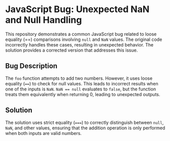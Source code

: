 # JavaScript Bug: Unexpected NaN and Null Handling

This repository demonstrates a common JavaScript bug related to loose equality (==) comparisons involving `null` and `NaN` values. The original code incorrectly handles these cases, resulting in unexpected behavior.  The solution provides a corrected version that addresses this issue.

## Bug Description

The `foo` function attempts to add two numbers. However, it uses loose equality (`==`) to check for null values. This leads to incorrect results when one of the inputs is `NaN`.  `NaN == null` evaluates to `false`, but the function treats them equivalently when returning 0, leading to unexpected outputs.

## Solution

The solution uses strict equality (`===`) to correctly distinguish between `null`, `NaN`, and other values, ensuring that the addition operation is only performed when both inputs are valid numbers.